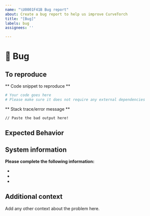 ```yaml
---
name: "\U0001F41B Bug report"
about: Create a bug report to help us improve CurveTorch
title: "[Bug]"
labels: bug
assignees: ''

---
```


# 🐛 Bug

<!-- A clear and concise description of what the bug is. -->

## To reproduce

** Code snippet to reproduce **
```python
# Your code goes here
# Please make sure it does not require any external dependencies
```

** Stack trace/error message **
```
// Paste the bad output here!
```

## Expected Behavior

<!-- A clear and concise description of what you expected to happen. -->

## System information

**Please complete the following information:**
- <!-- CurveTorch Version (run `print(curvetorch.__version__)` -->
- <!-- PyTorch Version (run `print(torch.__version__)` -->
- <!-- Computer OS -->


## Additional context

Add any other context about the problem here.
